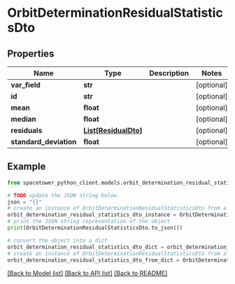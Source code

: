 # OrbitDeterminationResidualStatisticsDto


## Properties

Name | Type | Description | Notes
------------ | ------------- | ------------- | -------------
**var_field** | **str** |  | [optional] 
**id** | **str** |  | [optional] 
**mean** | **float** |  | [optional] 
**median** | **float** |  | [optional] 
**residuals** | [**List[ResidualDto]**](ResidualDto.md) |  | [optional] 
**standard_deviation** | **float** |  | [optional] 

## Example

```python
from spacetower_python_client.models.orbit_determination_residual_statistics_dto import OrbitDeterminationResidualStatisticsDto

# TODO update the JSON string below
json = "{}"
# create an instance of OrbitDeterminationResidualStatisticsDto from a JSON string
orbit_determination_residual_statistics_dto_instance = OrbitDeterminationResidualStatisticsDto.from_json(json)
# print the JSON string representation of the object
print(OrbitDeterminationResidualStatisticsDto.to_json())

# convert the object into a dict
orbit_determination_residual_statistics_dto_dict = orbit_determination_residual_statistics_dto_instance.to_dict()
# create an instance of OrbitDeterminationResidualStatisticsDto from a dict
orbit_determination_residual_statistics_dto_from_dict = OrbitDeterminationResidualStatisticsDto.from_dict(orbit_determination_residual_statistics_dto_dict)
```
[[Back to Model list]](../README.md#documentation-for-models) [[Back to API list]](../README.md#documentation-for-api-endpoints) [[Back to README]](../README.md)


